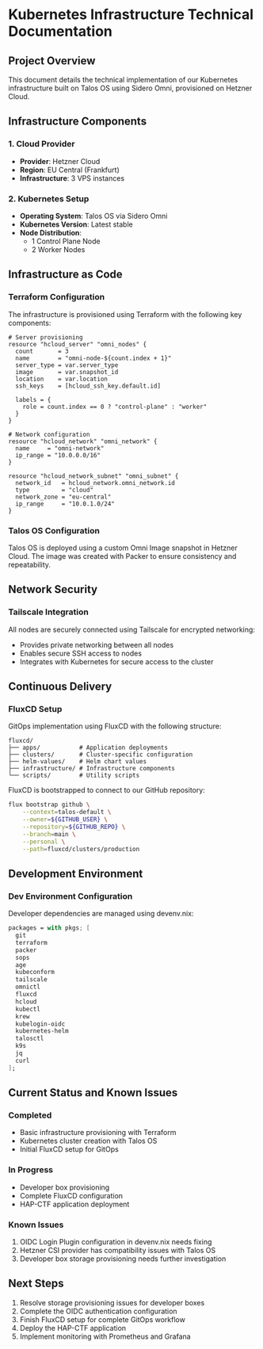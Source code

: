 # Kubernetes Infrastructure Technical Documentation

## Project Overview
This document details the technical implementation of our Kubernetes infrastructure built on Talos OS using Sidero Omni, provisioned on Hetzner Cloud.

## Infrastructure Components

### 1. Cloud Provider
- **Provider**: Hetzner Cloud
- **Region**: EU Central (Frankfurt)
- **Infrastructure**: 3 VPS instances

### 2. Kubernetes Setup
- **Operating System**: Talos OS via Sidero Omni
- **Kubernetes Version**: Latest stable
- **Node Distribution**:
  - 1 Control Plane Node
  - 2 Worker Nodes

## Infrastructure as Code

### Terraform Configuration
The infrastructure is provisioned using Terraform with the following key components:

```hcl
# Server provisioning
resource "hcloud_server" "omni_nodes" {
  count       = 3
  name        = "omni-node-${count.index + 1}"
  server_type = var.server_type
  image       = var.snapshot_id
  location    = var.location
  ssh_keys    = [hcloud_ssh_key.default.id]
  
  labels = {
    role = count.index == 0 ? "control-plane" : "worker"
  }
}

# Network configuration
resource "hcloud_network" "omni_network" {
  name     = "omni-network"
  ip_range = "10.0.0.0/16"
}

resource "hcloud_network_subnet" "omni_subnet" {
  network_id   = hcloud_network.omni_network.id
  type         = "cloud"
  network_zone = "eu-central"
  ip_range     = "10.0.1.0/24"
}
```

### Talos OS Configuration
Talos OS is deployed using a custom Omni Image snapshot in Hetzner Cloud. The image was created with Packer to ensure consistency and repeatability.

## Network Security

### Tailscale Integration
All nodes are securely connected using Tailscale for encrypted networking:
- Provides private networking between all nodes
- Enables secure SSH access to nodes
- Integrates with Kubernetes for secure access to the cluster

## Continuous Delivery

### FluxCD Setup
GitOps implementation using FluxCD with the following structure:

```
fluxcd/
├── apps/           # Application deployments
├── clusters/       # Cluster-specific configuration
├── helm-values/    # Helm chart values
├── infrastructure/ # Infrastructure components
└── scripts/        # Utility scripts
```

FluxCD is bootstrapped to connect to our GitHub repository:

```bash
flux bootstrap github \
    --context=talos-default \
    --owner=${GITHUB_USER} \
    --repository=${GITHUB_REPO} \
    --branch=main \
    --personal \
    --path=fluxcd/clusters/production
```

## Development Environment

### Dev Environment Configuration
Developer dependencies are managed using devenv.nix:

```nix
packages = with pkgs; [ 
  git 
  terraform
  packer
  sops
  age
  kubeconform
  tailscale
  omnictl
  fluxcd
  hcloud
  kubectl
  krew
  kubelogin-oidc
  kubernetes-helm
  talosctl
  k9s
  jq
  curl
];
```

## Current Status and Known Issues

### Completed
- Basic infrastructure provisioning with Terraform
- Kubernetes cluster creation with Talos OS
- Initial FluxCD setup for GitOps

### In Progress
- Developer box provisioning
- Complete FluxCD configuration
- HAP-CTF application deployment

### Known Issues
1. OIDC Login Plugin configuration in devenv.nix needs fixing
2. Hetzner CSI provider has compatibility issues with Talos OS
3. Developer box storage provisioning needs further investigation

## Next Steps
1. Resolve storage provisioning issues for developer boxes
2. Complete the OIDC authentication configuration
3. Finish FluxCD setup for complete GitOps workflow
4. Deploy the HAP-CTF application
5. Implement monitoring with Prometheus and Grafana 